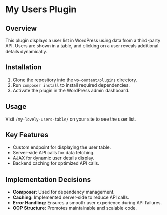 # My Users Plugin

## Overview
This plugin displays a user list in WordPress using data from a third-party API. Users are shown in a table, and clicking on a user reveals additional details dynamically.

## Installation
1. Clone the repository into the `wp-content/plugins` directory.
2. Run `composer install` to install required dependencies.
3. Activate the plugin in the WordPress admin dashboard.

## Usage
Visit `/my-lovely-users-table/` on your site to see the user list.

## Key Features
- Custom endpoint for displaying the user table.
- Server-side API calls for data fetching.
- AJAX for dynamic user details display.
- Backend caching for optimized API calls.

## Implementation Decisions
- **Composer:** Used for dependency management.
- **Caching:** Implemented server-side to reduce API calls.
- **Error Handling:** Ensures a smooth user experience during API failures.
- **OOP Structure:** Promotes maintainable and scalable code.
